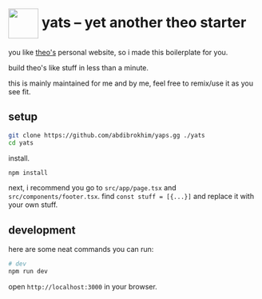 # <img src="https://github.com/abdibrokhim/yaps.gg/blob/main/.github/assets/theo.jpg?raw=true" width="60" align="center" /> yats – yet another theo starter

you like [theo's](https://t3.gg) personal website, so i made this boilerplate for you.

build theo's like stuff in less than a minute.

this is mainly maintained for me and by me, feel free to remix/use it as you see fit.

## setup

```sh
git clone https://github.com/abdibrokhim/yaps.gg ./yats
cd yats
```

install.

```sh
npm install
```

next, i recommend you go to `src/app/page.tsx` and `src/components/footer.tsx`. find `const stuff = [{...}]` and replace it with your own stuff.

## development

here are some neat commands you can run:

```sh
# dev
npm run dev
```

open `http://localhost:3000` in your browser.